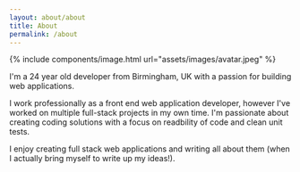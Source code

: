 ```yaml
---
layout: about/about
title: About
permalink: /about
---
```


{% include components/image.html url="assets/images/avatar.jpeg" %}

I'm a 24 year old developer from Birmingham, UK with a passion for building web applications.

I work professionally as a front end web application developer, however I've worked on multiple full-stack projects in my own time. I'm passionate about creating coding solutions with a focus on readbility of code and clean unit tests.

I enjoy creating full stack web applications and writing all about them (when I actually bring myself to write up my ideas!).
